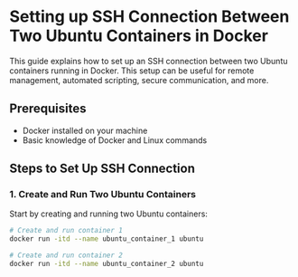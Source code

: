 # Setting up SSH Connection Between Two Ubuntu Containers in Docker

This guide explains how to set up an SSH connection between two Ubuntu containers running in Docker. This setup can be useful for remote management, automated scripting, secure communication, and more.

## Prerequisites

- Docker installed on your machine
- Basic knowledge of Docker and Linux commands

## Steps to Set Up SSH Connection

### 1. Create and Run Two Ubuntu Containers

Start by creating and running two Ubuntu containers:

```bash
# Create and run container 1
docker run -itd --name ubuntu_container_1 ubuntu

# Create and run container 2
docker run -itd --name ubuntu_container_2 ubuntu
```